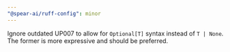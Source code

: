 ```yaml
---
"@spear-ai/ruff-config": minor
---
```


Ignore outdated UP007 to allow for `Optional[T]` syntax instead of `T | None`. The former is more expressive and should be preferred.
